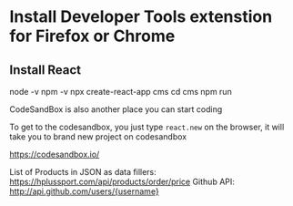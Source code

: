 
# Install Developer Tools extenstion for Firefox or Chrome

## Install React
node -v
npm -v
npx create-react-app cms
cd cms
npm run

CodeSandBox is also another place you can start coding

To get to the codesandbox, you just type `react.new` on the browser, it will take you to brand new project on codesandbox

https://codesandbox.io/

List of Products in JSON as data fillers:
https://hplussport.com/api/products/order/price
Github API:
http://api.github.com/users/{username}


